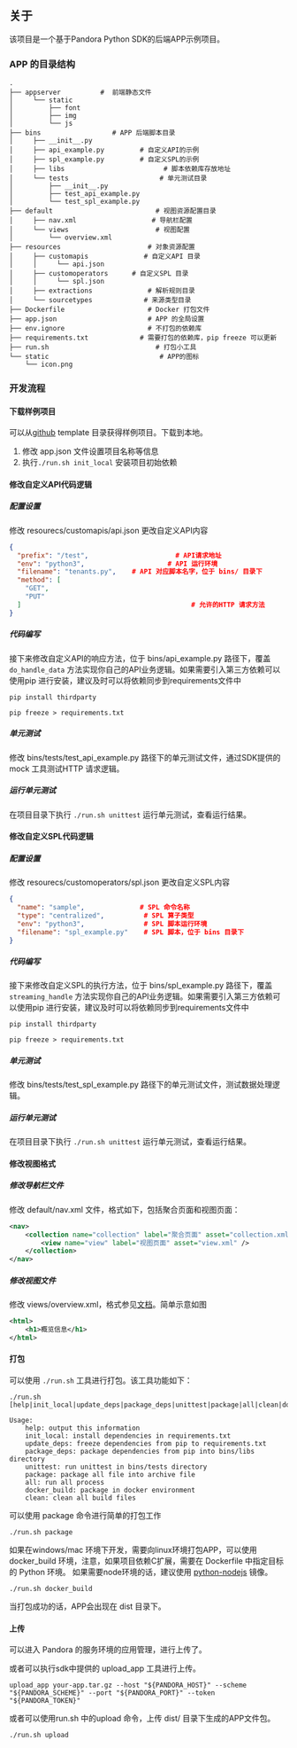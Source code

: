 ## 关于

该项目是一个基于Pandora Python SDK的后端APP示例项目。

### APP 的目录结构

```
.
├── appserver          #  前端静态文件
│     └── static
│         ├── font
│         ├── img
│         └── js
├── bins                  # APP 后端脚本目录
│     ├── __init__.py   
│     ├── api_example.py         # 自定义API的示例
│     ├── spl_example.py         # 自定义SPL的示例
│     ├── libs                         # 脚本依赖库存放地址
│     └── tests                       # 单元测试目录
│         ├── __init__.py
│         ├── test_api_example.py
│         └── test_spl_example.py
├── default                          # 视图资源配置目录
│     ├── nav.xml                   # 导航栏配置
│     └── views                      # 视图配置
│         └── overview.xml
├── resources                      # 对象资源配置
│     ├── customapis              # 自定义API 目录
│     │     └── api.json
│     ├── customoperators      # 自定义SPL 目录
│     │     └── spl.json
│     ├── extractions              # 解析规则目录
│     └── sourcetypes             # 来源类型目录
├── Dockerfile                     # Docker 打包文件
├── app.json                       # APP 的全局设置
├── env.ignore                     # 不打包的依赖库
├── requirements.txt             # 需要打包的依赖库，pip freeze 可以更新
├── run.sh                           # 打包小工具
└── static                            # APP的图标
    └── icon.png
```

### 开发流程

####  下载样例项目

可以从[github](https://github.com/qiniu/pandora-python-sdk.v2) template 目录获得样例项目。下载到本地。

1. 修改 app.json 文件设置项目名称等信息
2. 执行`./run.sh init_local` 安装项目初始依赖


#### 修改自定义API代码逻辑

##### 配置设置

修改 resourecs/customapis/api.json 更改自定义API内容

```json
{
  "prefix": "/test",                      # API请求地址
  "env": "python3",                     # API 运行环境
  "filename": "tenants.py",    # API 对应脚本名字，位于 bins/ 目录下
  "method": [
    "GET",
    "PUT"
  ]                                           # 允许的HTTP 请求方法
}
```

##### 代码编写

接下来修改自定义API的响应方法，位于 bins/api_example.py 路径下，覆盖 `do_handle_data` 方法实现你自己的API业务逻辑。如果需要引入第三方依赖可以使用pip 进行安装，建议及时可以将依赖同步到requirements文件中

```shell
pip install thirdparty

pip freeze > requirements.txt
```


##### 单元测试

修改 bins/tests/test_api_example.py 路径下的单元测试文件，通过SDK提供的 mock 工具测试HTTP 请求逻辑。

##### 运行单元测试

在项目目录下执行 `./run.sh unittest` 运行单元测试，查看运行结果。


#### 修改自定义SPL代码逻辑

##### 配置设置

修改 resourecs/customoperators/spl.json 更改自定义SPL内容

```json
{
  "name": "sample",              # SPL 命令名称
  "type": "centralized",          # SPL 算子类型
  "env": "python3",               # SPL 脚本运行环境
  "filename": "spl_example.py"    # SPL 脚本，位于 bins 目录下
}
```

##### 代码编写

接下来修改自定义SPL的执行方法，位于 bins/spl_example.py 路径下，覆盖 `streaming_handle` 方法实现你自己的API业务逻辑。如果需要引入第三方依赖可以使用pip 进行安装，建议及时可以将依赖同步到requirements文件中

```shell
pip install thirdparty

pip freeze > requirements.txt
```


##### 单元测试

修改 bins/tests/test_spl_example.py 路径下的单元测试文件，测试数据处理逻辑。

##### 运行单元测试

在项目目录下执行 `./run.sh unittest` 运行单元测试，查看运行结果。


#### 修改视图格式

##### 修改导航栏文件

修改 default/nav.xml 文件，格式如下，包括聚合页面和视图页面：

```xml
<nav>
	<collection name="collection" label="聚合页面" asset="collection.xml">
		<view name="view" label="视图页面" asset="view.xml" />
	</collection>
</nav>
```

##### 修改视图文件

修改 views/overview.xml，格式参见[文档](https://developer.qiniu.com/express/6562/xml-references)。简单示意如图

```xml
<html>
	<h1>概览信息</h1>
</html>
```


#### 打包

可以使用 `./run.sh` 工具进行打包。该工具功能如下：

```
./run.sh [help|init_local|update_deps|package_deps|unittest|package|all|clean|docker_build]

Usage:
    help: output this information
    init_local: install dependencies in requirements.txt
    update_deps: freeze dependencies from pip to requirements.txt
    package_deps: package dependencies from pip into bins/libs directory
    unittest: run unittest in bins/tests directory
    package: package all file into archive file
    all: run all process
    docker_build: package in docker environment
    clean: clean all build files
```

可以使用 package 命令进行简单的打包工作

```
./run.sh package
```

如果在windows/mac 环境下开发，需要向linux环境打包APP，可以使用 docker_build 环境，注意，如果项目依赖C扩展，需要在 Dockerfile 中指定目标的 Python 环境。
如果需要node环境的话，建议使用 [python-nodejs](https://hub.docker.com/r/nikolaik/python-nodejs) 镜像。

```
./run.sh docker_build
```

当打包成功的话，APP会出现在 dist 目录下。


#### 上传

可以进入 Pandora 的服务环境的应用管理，进行上传了。

或者可以执行sdk中提供的 upload_app 工具进行上传。

```shell
upload_app your-app.tar.gz --host "${PANDORA_HOST}" --scheme "${PANDORA_SCHEME}" --port "${PANDORA_PORT}" --token "${PANDORA_TOKEN}"
```

或者可以使用run.sh 中的upload 命令，上传 dist/ 目录下生成的APP文件包。

```shell
./run.sh upload
```